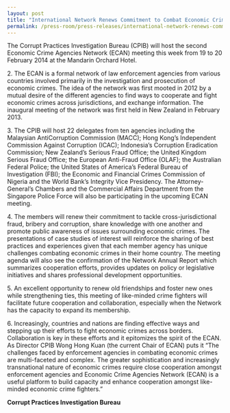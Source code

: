 ```yaml
---
layout: post
title: "International Network Renews Commitment to Combat Economic Crimes"
permalink: /press-room/press-releases/international-network-renews-commitment-combat-economic-crimes/
---
```

The Corrupt Practices Investigation Bureau (CPIB) will host the second Economic Crime Agencies Network (ECAN) meeting this week from 19 to 20 February 2014 at the Mandarin Orchard Hotel.

2\.        The ECAN is a formal network of law enforcement agencies from various countries involved primarily in the investigation and prosecution of economic crimes. The idea of the network was first mooted in 2012 by a mutual desire of the different agencies to find ways to cooperate and fight economic crimes across jurisdictions, and exchange information. The inaugural meeting of the network was first held in New Zealand in February 2013.

3\.        The CPIB will host 22 delegates from ten agencies including the Malaysian AntiCorruption Commission (MACC); Hong Kong’s Independent Commission Against Corruption (ICAC); Indonesia’s Corruption Eradication Commission; New Zealand’s Serious Fraud Office; the United Kingdom Serious Fraud Office; the European Anti-Fraud Office (OLAF); the Australian Federal Police; the United States of America’s Federal Bureau of Investigation (FBI); the Economic and Financial Crimes Commission of Nigeria and the World Bank’s Integrity Vice Presidency. The Attorney-General’s Chambers and the Commercial Affairs Department from the Singapore Police Force will also be participating in the upcoming ECAN meeting.

4\.        The members will renew their commitment to tackle cross-jurisdictional fraud, bribery and corruption, share knowledge with one another and promote public awareness of issues  surrounding economic crimes. The presentations of case studies of interest will reinforce the sharing of best practices and experiences given that each member agency has unique challenges combating economic crimes in their home country. The meeting agenda will also see the confirmation of the Network Annual Report which summarizes cooperation efforts, provides updates on policy or legislative initiatives and shares professional development opportunities.

5\.        An excellent opportunity to renew old friendships and foster new ones while strengthening ties, this meeting of like-minded crime fighters will facilitate future cooperation and collaboration, especially when the Network has the capacity to expand its membership.

6\.        Increasingly, countries and nations are finding effective ways and stepping up their efforts to fight economic crimes across borders. Collaboration is key in these efforts and it epitomizes the spirit of the ECAN. As Director CPIB Wong Hong Kuan (the current Chair of ECAN) puts it “The challenges faced by enforcement agencies in combating economic crimes are multi-faceted and complex. The greater sophistication and increasingly transnational nature of economic crimes require close cooperation amongst enforcement agencies and Economic Crime Agencies Network (ECAN) is a useful platform to build capacity and enhance cooperation amongst like-minded economic crime fighters.”

**Corrupt Practices Investigation Bureau**
